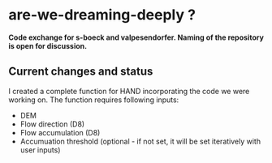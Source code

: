 # are-we-dreaming-deeply ?

**Code exchange for s-boeck and valpesendorfer. Naming of the repository is open for discussion.**


## Current changes and status

I created a complete function for HAND incorporating the code we were working on. The function requires following inputs:
- DEM
- Flow direction (D8)
- Flow accumulation (D8)
- Accumuation threshold (optional - if not set, it will be set iteratively with user inputs)


    

